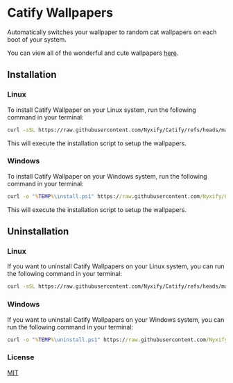 # Catify Wallpapers

Automatically switches your wallpaper to random cat wallpapers on each boot of your system.

You can view all of the wonderful and cute wallpapers [here](https://github.com/Nyxify/Catify/tree/main/wallpaper/assets).

## Installation

### Linux
To install Catify Wallpaper on your Linux system, run the following command in your terminal:
```bash
curl -sSL https://raw.githubusercontent.com/Nyxify/Catify/refs/heads/main/wallpaper/linux/install.sh | bash
```
This will execute the installation script to setup the wallpapers.

### Windows
To install Catify Wallpaper on your Windows system, run the following command in your terminal:
```cmd
curl -o "%TEMP%\install.ps1" https://raw.githubusercontent.com/Nyxify/Catify/main/wallpaper/windows/install.ps1 && powershell -ExecutionPolicy Bypass -File "%TEMP%\install.ps1" & del "%TEMP%\install.ps1" && pause
```
This will execute the installation script to setup the wallpapers.

## Uninstallation

### Linux
If you want to uninstall Catify Wallpapers on your Linux system, you can run the following command in your terminal:
```bash
curl -sSL https://raw.githubusercontent.com/Nyxify/Catify/refs/heads/main/wallpaper/linux/uninstall.sh | bash
```

### Windows
If you want to uninstall Catify Wallpapers on your Windows system, you can run the following command in your terminal:
```cmd
curl -o "%TEMP%\uninstall.ps1" https://raw.githubusercontent.com/Nyxify/Catify/main/wallpaper/windows/uninstall.ps1 && powershell -ExecutionPolicy Bypass -File "%TEMP%\uninstall.ps1" & del "%TEMP%\uninstall.ps1" && pause
```

### License

[MIT](https://github.com/Nyxify/Catify/blob/main/LICENSE.md)
